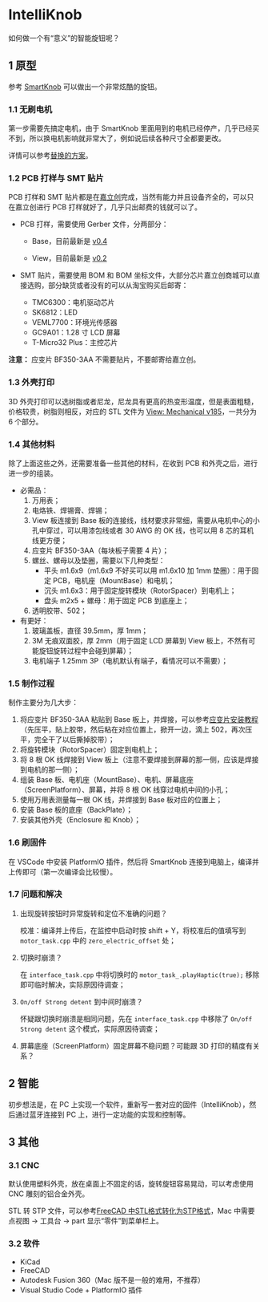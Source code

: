 # IntelliKnob

如何做一个有“意义”的智能旋钮呢？

## 1 原型

参考 [SmartKnob](https://github.com/scottbez1/smartknob) 可以做出一个非常炫酷的旋钮。

### 1.1 无刷电机

第一步需要先搞定电机，由于 SmartKnob 里面用到的电机已经停产，几乎已经买不到，所以换电机影响就非常大了，例如说后续各种尺寸全都要更改。

详情可以参考[替换的方案](https://github.com/scottbez1/smartknob/wiki/Motor-Status)。

### 1.2 PCB 打样与 SMT 贴片

PCB 打样和 SMT 贴片都是在[嘉立创](https://www.jlc.com/)完成，当然有能力并且设备齐全的，可以只在嘉立创进行 PCB 打样就好了，几乎只出邮费的钱就可以了。

* PCB 打样，需要使用 Gerber 文件，分两部分：      

  - Base，目前最新是 [v0.4](https://github.com/scottbez1/smartknob/releases/tag/releases%2Fview_base%2Fv0.4)

  - View，目前最新是 [v0.2](https://github.com/scottbez1/smartknob/releases/tag/releases%2Fview_screen%2Fv0.2)

* SMT 贴片，需要使用 BOM 和 BOM 坐标文件，大部分芯片嘉立创商城可以直接选购，部分缺货或者没有的可以从淘宝购买后邮寄：
  * TMC6300：电机驱动芯片
  * SK6812：LED
  * VEML7700：环境光传感器
  * GC9A01：1.28 寸 LCD 屏幕
  * T-Micro32 Plus：主控芯片

**注意：** 应变片 BF350-3AA 不需要贴片，不要邮寄给嘉立创。

### 1.3 外壳打印

3D 外壳打印可以选树脂或者尼龙，尼龙具有更高的热变形温度，但是表面粗糙，价格较贵，树脂则相反，对应的 STL 文件为 [View: Mechanical v185](https://github.com/scottbez1/smartknob/releases/tag/releases%2Fmechanical%2Fv185-dummy-tag)，一共分为 6 个部分。

### 1.4 其他材料

除了上面这些之外，还需要准备一些其他的材料，在收到 PCB 和外壳之后，进行进一步的组装。

* 必需品：
  1. 万用表；
  2. 电烙铁、焊锡膏、焊锡；
  3. View 板连接到 Base 板的连接线，线材要求非常细，需要从电机中心的小孔中穿过，可以用漆包线或者 30 AWG 的 OK 线，也可以用 8 芯的耳机线更方便；
  4. 应变片 BF350-3AA（每块板子需要 4 片）；
  5. 螺丝、螺母以及垫圈，需要以下几种类型：
     * 平头 m1.6x9（m1.6x9 不好买可以用 m1.6x10 加 1mm 垫圈）：用于固定 PCB，电机座（MountBase）和电机；
     * 沉头 m1.6x3：用于固定旋转模块（RotorSpacer）到电机上；
     * 盘头 m2x5 + 螺母：用于固定 PCB 到底座上；
  6. 透明胶带、502；
* 有更好：
  1. 玻璃盖板，直径 39.5mm，厚 1mm；
  2. 3M 无痕双面胶，厚 2mm（用于固定 LCD 屏幕到 View 板上，不然有可能旋钮旋转过程中会碰到屏幕）；
  3. 电机端子 1.25mm 3P（电机默认有端子，看情况可以不需要）；

### 1.5 制作过程

制作主要分为几大步：

1. 将应变片 BF350-3AA 粘贴到 Base 板上，并焊接，可以参考[应变片安装教程](https://www.bilibili.com/video/BV1b64y1S7At)（先压平，贴上胶带，然后粘在对应位置上，掀开一边，滴上 502，再次压平，完全干了以后撕掉胶带）；
2. 将旋转模块（RotorSpacer）固定到电机上；
3. 将 8 根 OK 线焊接到 View 板上（注意不要焊接到屏幕的那一侧，应该是焊接到电机的那一侧）；
4. 组装 Base 板、电机座（MountBase）、电机、屏幕底座（ScreenPlatform）、屏幕，并将 8 根 OK 线穿过电机中间的小孔；
5. 使用万用表测量每一根 OK 线，并焊接到 Base 板对应的位置上；
6. 安装 Base 板的底座（BackPlate）；
7. 安装其他外壳（Enclosure 和 Knob）；

### 1.6 刷固件

在 VSCode 中安装 PlatformIO 插件，然后将 SmartKnob 连接到电脑上，编译并上传即可（第一次编译会比较慢）。

### 1.7 问题和解决

1. 出现旋转按钮时异常旋转和定位不准确的问题？

   校准：编译并上传后，在监控中启动时按 shift + Y，将校准后的值填写到 `motor_task.cpp` 中的 `zero_electric_offset` 处；

2. 切换时崩溃？

   在 `interface_task.cpp` 中将切换时的 `motor_task_.playHaptic(true);` 移除即可临时解决，实际原因待调查；

3. `On/off Strong detent` 到中间时崩溃？

   怀疑跟切换时崩溃是相同问题，先在 `interface_task.cpp` 中移除了 `On/off Strong detent` 这个模式，实际原因待调查；

4. 屏幕底座（ScreenPlatform）固定屏幕不稳问题？可能跟 3D 打印的精度有关系？

## 2 智能

初步想法是，在 PC 上实现一个软件，重新写一套对应的固件（IntelliKnob），然后通过蓝牙连接到 PC 上，进行一定功能的实现和控制等。

## 3 其他

### 3.1 CNC

默认使用塑料外壳，放在桌面上不固定的话，旋转旋钮容易晃动，可以考虑使用 CNC 雕刻的铝合金外壳。

STL 转 STP 文件，可以参考[FreeCAD 中STL格式转化为STP格式](https://www.bilibili.com/video/BV11v411q766/?vd_source=fd5720629e67b12f90593a5a072198bf)，Mac 中需要点视图 -> 工具台 -> part 显示“零件”到菜单栏上。

### 3.2 软件

* KiCad
* FreeCAD
* Autodesk Fusion 360（Mac 版不是一般的难用，不推荐）
* Visual Studio Code + PlatformIO 插件


